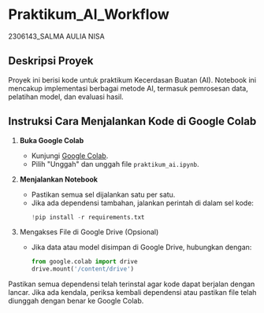 # Praktikum_AI_Workflow
2306143_SALMA AULIA NISA

## Deskripsi Proyek
Proyek ini berisi kode untuk praktikum Kecerdasan Buatan (AI). Notebook ini mencakup implementasi berbagai metode AI, termasuk pemrosesan data, pelatihan model, dan evaluasi hasil.

## Instruksi Cara Menjalankan Kode di Google Colab

1. **Buka Google Colab**
   - Kunjungi [Google Colab](https://colab.research.google.com/).
   - Pilih "Unggah" dan unggah file `praktikum_ai.ipynb`.

2. **Menjalankan Notebook**
   - Pastikan semua sel dijalankan satu per satu.
   - Jika ada dependensi tambahan, jalankan perintah di dalam sel kode:
     ```python
     !pip install -r requirements.txt
     ```

3. Mengakses File di Google Drive (Opsional)
   - Jika data atau model disimpan di Google Drive, hubungkan dengan:
     ```python
     from google.colab import drive
     drive.mount('/content/drive')
     ```
Pastikan semua dependensi telah terinstal agar kode dapat berjalan dengan lancar. Jika ada kendala, periksa kembali dependensi atau pastikan file telah diunggah dengan benar ke Google Colab.


